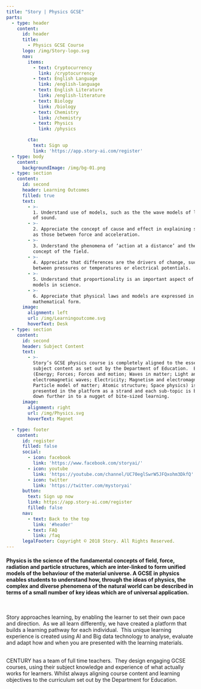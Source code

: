 ```yaml
---
title: "Story | Physics GCSE"
parts:
  - type: header
    content:
      id: header
      title:
        - Physics GCSE Course
      logo: /img/Story-logo.svg
      nav:
        items:
          - text: Cryptocurrency
            link: /cryptocurrency
          - text: English Language
            link: /english-language
          - text: English Literature
            link: /english-literature
          - text: Biology
            link: /biology
          - text: Chemistry
            link: /chemistry
          - text: Physics
            link: /physics

        cta:
          text: Sign up 
          link: 'https://app.story-ai.com/register'
  - type: body
    content:
      backgroundImage: /img/bg-01.png
  - type: section
    content:
      id: second
      header: Learning Outcomes
      filled: true
      text:
        - >-
          1. Understand use of models, such as the the wave models of light and
          of sound.
        - >-
          2. Appreciate the concept of cause and effect in explaining such links
          as those between force and acceleration.
        - >-
          3. Understand the phenomena of ‘action at a distance’ and the related
          concept of the field.
        - >-
          4. Appreciate that differences are the drivers of change, such as
          between pressures or temperatures or electrical potentials.
        - >-
          5. Understand that proportionality is an important aspect of many
          models in science.
        - >-
          6. Appreciate that physical laws and models are expressed in
          mathematical form.
      image:
        alignment: left
        url: /img/Learningoutcome.svg
        hoverText: Desk
  - type: section
    content:
      id: second
      header: Subject Content
      text:
        - >-
          Story’s GCSE physics course is completely aligned to the essential
          subject content as set out by the Department of Education.  Each topic
          (Energy; Forces; Forces and motion; Waves in matter; Light and
          electromagnetic waves; Electricity; Magnetism and electromagnetism;
          Particle model of matter; Atomic structure; Space physics) is
          presented in the platform as a strand and each sub-topic is broken
          down further in to a nugget of bite-sized learning.
      image:
        alignment: right
        url: /img/Physics.svg
        hoverText: Magnet

  - type: footer
    content:
      id: register
      filled: false
      social:
        - icon: facebook
          link: 'https://www.facebook.com/storyai/'
        - icon: youtube
          link: 'https://youtube.com/channel/UC70eglSwrW5JFQxohm3DkfQ'
        - icon: twitter
          link: 'https://twitter.com/mystoryai'
      button:
        text: Sign up now
        link: https://app.story-ai.com/register
        filled: false
      nav:
        - text: Back to the top
          link: '#header'
        - text: FAQ
          link: /faq
      legalFooter: Copyright © 2018 Story. All Rights Reserved.
---
```


#### Physics is the science of the fundamental concepts of field, force, radiation and particle structures, which are inter-linked to form unified models of the behaviour of the material universe. A GCSE in physics enables students to understand how, through the ideas of physics, the complex and diverse phenomena of the natural world can be described in terms of a small number of key ideas which are of universal application.

&nbsp;

Story approaches learning, by enabling the learner to set their own pace and direction. &nbsp;As we all learn differently, we have created a platform that builds a learning pathway for each individual. &nbsp;This unique learning experience is created using AI and Big data technology to analyse, evaluate and adapt how and when you are presented with the learning materials.&nbsp;

<br>CENTURY has a team of full time teachers. &nbsp;They design engaging GCSE courses, using their subject knowledge and experience of what actually works for learners. Whilst always aligning course content and learning objectives to the curriculum set out by the Department for Education.
